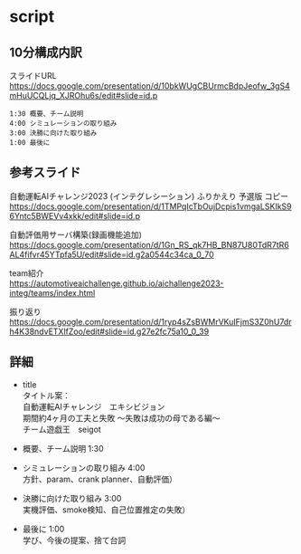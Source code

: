 # script

## 10分構成内訳

スライドURL  
https://docs.google.com/presentation/d/10bkWUgCBUrmcBdpJeofw_3gS4mHuUCQLjq_XJROhu6s/edit#slide=id.p  

```
1:30 概要、チーム説明
4:00 シミュレーションの取り組み
3:00 決勝に向けた取り組み
1:00 最後に
````

## 参考スライド

自動運転AIチャレンジ2023 (インテグレシーション) ふりかえり 予選版 コピー  
https://docs.google.com/presentation/d/1TMPqIcTbOujDcpis1vmgaLSKIkS96Yntc5BWEVv4xkk/edit#slide=id.p

自動評価用サーバ構築(録画機能追加)  
https://docs.google.com/presentation/d/1Gn_RS_qk7HB_BN87U80TdR7tR6AL4fifvr45YTpfa5U/edit#slide=id.g2a0544c34ca_0_70  

team紹介  
https://automotiveaichallenge.github.io/aichallenge2023-integ/teams/index.html  

振り返り  
https://docs.google.com/presentation/d/1ryp4sZsBWMrVKuIFjmS3Z0hU7drh4K38ndvETXlfZoo/edit#slide=id.g27e2fc75a10_0_39  

## 詳細

- title  
タイトル案：  
自動運転AIチャレンジ　エキシビジョン  
期間約4ヶ月の工夫と失敗 〜失敗は成功の母である編〜  
チーム遊戯王　seigot  

- 概要、チーム説明  1:30  

- シミュレーションの取り組み 4:00  
方針、param、crank planner、自動評価）  

- 決勝に向けた取り組み 3:00  
実機評価、smoke検知、自己位置推定の失敗）  

- 最後に 1:00  
学び、今後の提案、捨て台詞  



